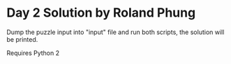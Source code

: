 # Day 2 Solution by Roland Phung
Dump the puzzle input into "input" file and run both scripts, the solution will be printed.

Requires Python 2

